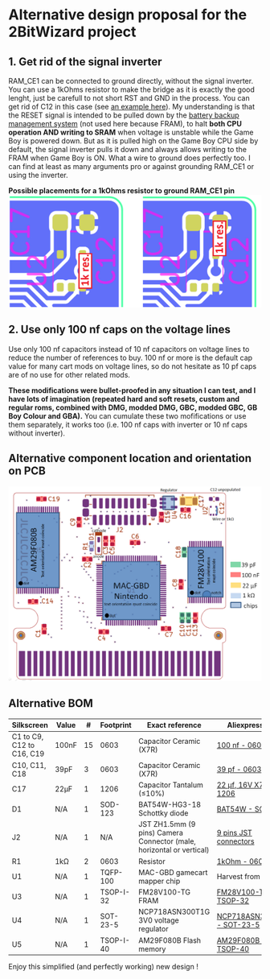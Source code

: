 # Alternative design proposal for the 2BitWizard project

## 1. Get rid of the signal inverter

RAM_CE1 can be connected to ground directly, without the signal inverter. You can use a 1kOhms resistor to make the bridge as it is exactly the good lenght, just be carefull to not short RST and GND in the process. You can get rid of C12 in this case (see [an example here](/Images/While_troubleshooting.png)). My understanding is that the RESET signal is intended to be pulled down by the [battery backup management system](https://github.com/MouseBiteLabs/Game-Boy-MBC3-Cartridge/tree/main/Technical) (not used here because FRAM), to halt **both CPU operation AND writing to SRAM** when voltage is unstable while the Game Boy is powered down. But as it is pulled high on the Game Boy CPU side by default, the signal inverter pulls it down and always allows writing to the FRAM when Game Boy is ON. What a wire to ground does perfectly too. I can find at least as many arguments pro or against grounding RAM_CE1 or using the inverter.

**Possible placements for a 1kOhms resistor to ground RAM_CE1 pin**
![](/Alternative_design/Resistor_placement.png)

## 2. Use only 100 nf caps on the voltage lines

Use only 100 nf capacitors instead of 10 nf capacitors on voltage lines to reduce the number of references to buy. 100 nf or more is the default cap value for many cart mods on voltage lines, so do not hesitate as 10 pf caps are of no use for other related mods. 

**These modifications were bullet-proofed in any situation I can test, and I have lots of imagination (repeated hard and soft resets, custom and regular roms, combined with DMG, modded DMG, GBC, modded GBC, GB Boy Colour and GBA).** You can cumulate these two mofifications or use them separately, it works too (i.e. 100 nf caps with inverter or 10 nf caps without inverter).

## Alternative component location and orientation on PCB

![](/Alternative_design/Component_placement_alternative.png)

## Alternative BOM

|Silkscreen |Value |# |Footprint |Exact reference |Aliexpress link |
|---------|---------|---------|---------|---------|---------|
|C1 to C9, C12 to C16, C19	|100nF	|15	|0603 |	Capacitor Ceramic (X7R)|[100 nf - 0603](https://fr.aliexpress.com/item/1005005690927737.html)|
|C10, C11, C18	|39pF	|3	|0603 |Capacitor Ceramic (X7R)|[39 pf - 0603](https://fr.aliexpress.com/item/1005005690927737.html)|
|C17	|22µF	|1	|1206 |Capacitor Tantalum (≤10%)	|[22 µf, 16V X7R - 1206](https://fr.aliexpress.com/item/1005006022131059.html)|
|D1	|N/A	|1	|SOD-123 |BAT54W-HG3-18 Schottky diode|[BAT54W - SOD-123](https://fr.aliexpress.com/item/1005005967484049.html)|
|J2	|N/A	|1	|N/A	|JST ZH1.5mm (9 pins)	Camera Connector (male, horizontal or vertical)|[9 pins JST connectors](https://fr.aliexpress.com/item/1005006028155508.html)|
|R1	|1kΩ	|2	|0603 |Resistor	|[1kOhm - 0603](https://fr.aliexpress.com/item/1005005677654015.html)|
|U1	|N/A	|1	|TQFP-100 |MAC-GBD gamecart mapper chip|Harvest from cart|
|U3	|N/A	|1	|TSOP-I-32 |FM28V100-TG FRAM|[FM28V100-TG - TSOP-32](https://fr.aliexpress.com/item/1005006265366983.html)|
|U4	|N/A	|1	|SOT-23-5	|NCP718ASN300T1G 3V0 voltage regulator|[NCP718ASN300T1G - SOT-23-5](https://fr.aliexpress.com/item/1005007543804480.html)|
|U5	|N/A	|1	|TSOP-I-40 |AM29F080B	Flash memory|[AM29F080B - TSOP-40](https://fr.aliexpress.com/item/1005006991297704.html)|

Enjoy this simplified (and perfectly working) new design !
